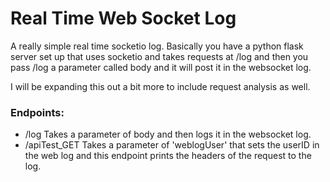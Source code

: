 # Real Time Web Socket Log 

A really simple real time socketio log. Basically you have a python flask server set up that uses socketio and takes requests at /log and then you pass /log a parameter called body and it will post it in the websocket log. 

I will be expanding this out a bit more to include request analysis as well. 

### Endpoints: 
 - /log
	Takes a parameter of body and then logs it in the websocket log.
 - /apiTest_GET
	Takes a parameter of 'weblogUser' that sets the userID in the web log and this endpoint prints the headers of the request to the log.
	
 